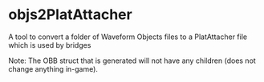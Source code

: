 # objs2PlatAttacher
A tool to convert a folder of Waveform Objects files to a PlatAttacher file which is used by bridges

Note: The OBB struct that is generated will not have any children (does not change anything in-game).
